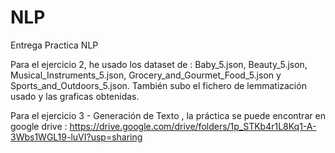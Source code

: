 # NLP
Entrega Practica NLP


Para el ejercicio 2, he usado los dataset de : Baby_5.json, Beauty_5.json, Musical_Instruments_5.json, Grocery_and_Gourmet_Food_5.json y Sports_and_Outdoors_5.json.
También subo el fichero de lemmatización usado y las graficas obtenidas. 

Para el ejercicio 3 - Generación de Texto , la práctica se puede encontrar en google drive : https://drive.google.com/drive/folders/1p_STKb4r1L8Kq1-A-3Wbs1WGL19-luVI?usp=sharing
